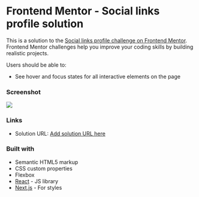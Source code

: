 # Frontend Mentor - Social links profile solution

This is a solution to the [Social links profile challenge on Frontend Mentor](https://www.frontendmentor.io/challenges/social-links-profile-UG32l9m6dQ). Frontend Mentor challenges help you improve your coding skills by building realistic projects. 

Users should be able to:

- See hover and focus states for all interactive elements on the page

### Screenshot

![](./image.jpg)

### Links

- Solution URL: [Add solution URL here](https://github.com/Apsenaro/social-links-profile.git/)

### Built with

- Semantic HTML5 markup
- CSS custom properties
- Flexbox
- [React](https://reactjs.org/) - JS library
- [Next.js](https://tailwindcss.com/) - For styles